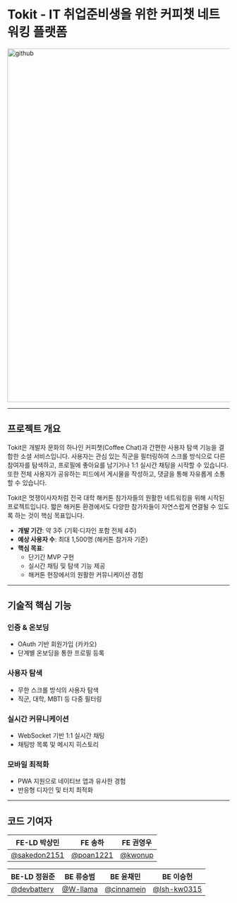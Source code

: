 # Tokit - IT 취업준비생을 위한 커피챗 네트워킹 플랫폼
<img width="1280" height="800" alt="github" src="https://github.com/user-attachments/assets/eb7fdb1d-9923-4cf4-8be0-3b8339df92ee" />

---
## 프로젝트 개요
Tokit은 개발자 문화의 하나인 커피챗(Coffee Chat)과 간편한 사용자 탐색 기능을 결합한 소셜 서비스입니다.
사용자는 관심 있는 직군을 필터링하여 스크롤 방식으로 다른 참여자를 탐색하고, 프로필에 좋아요를 남기거나 1:1 실시간 채팅을 시작할 수 있습니다.
또한 전체 사용자가 공유하는 피드에서 게시물을 작성하고, 댓글을 통해 자유롭게 소통할 수 있습니다.

Tokit은 멋쟁이사자처럼 전국 대학 해커톤 참가자들의 원활한 네트워킹을 위해 시작된 프로젝트입니다.
짧은 해커톤 환경에서도 다양한 참가자들이 자연스럽게 연결될 수 있도록 하는 것이 핵심 목표입니다.
- **개발 기간**: 약 3주 (기획·디자인 포함 전체 4주)
- **예상 사용자 수**: 최대 1,500명 (해커톤 참가자 기준)
- **핵심 목표**:
    - 단기간 MVP 구현
    - 실시간 채팅 및 탐색 기능 제공
    - 해커톤 현장에서의 원활한 커뮤니케이션 경험
---
## 기술적 핵심 기능
### 인증 & 온보딩
- OAuth 기반 회원가입 (카카오)
- 단계별 온보딩을 통한 프로필 등록
### 사용자 탐색
- 무한 스크롤 방식의 사용자 탐색
- 직군, 대학, MBTI 등 다중 필터링
### 실시간 커뮤니케이션
- WebSocket 기반 1:1 실시간 채팅
- 채팅방 목록 및 메시지 히스토리
### 모바일 최적화
- PWA 지원으로 네이티브 앱과 유사한 경험
- 반응형 디자인 및 터치 최적화
---
## 코드 기여자

| FE-LD 박상민                                      | FE 송하                                    | FE 권영우                               |
| ---------------------------------------------- | ---------------------------------------- | ------------------------------------ |
| [@sakedon2151](https://github.com/sakedon2151) | [@poan1221](https://github.com/poan1221) | [@kwonup](https://github.com/kwonup) |

| BE-LD 정원준                                    | BE 류승범                                 | BE 윤채민                                     | BE 이승헌                                       |
| -------------------------------------------- | -------------------------------------- | ------------------------------------------ | -------------------------------------------- |
| [@devbattery](https://github.com/devbattery) | [@W-llama](https://github.com/W-llama) | [@cinnamein](https://github.com/cinnamein) | [@lsh-kw0315](https://github.com/lsh-kw0315) |
